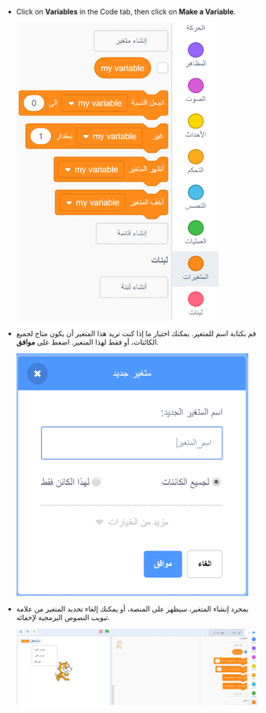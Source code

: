 + Click on **Variables** in the Code tab, then click on **Make a Variable**.
    
    ![Variable blocks](images/data-blocks.png)

+ قم بكتابة اسم للمتغير. يمكنك اختيار ما إذا كنت تريد هذا المتغير أن يكون متاح لجميع الكائنات، أو فقط لهذا المتغير. اضغط على **موافق**.
    
    ![إنشاء متغير](images/create-variable.png)

+ بمجرد إنشاء المتغير، سيظهر على المنصة، أو يمكنك إلغاء تحديد المتغير من علامة تبويب النصوص البرمجية لإخفائه.
    
    ![Variable on the stage](images/variable-show.png)